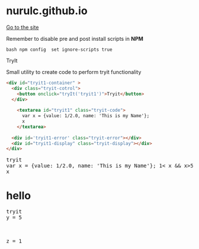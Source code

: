# nurulc.github.io

[Go to the site](https://nurulc.github.io/)


Remember to disable pre and post install scripts in **NPM**

`bash
npm config  set ignore-scripts true
`

<script>
  warn('hello');
</script>
TryIt

Small utility to create code to perform tryit functionality

```html
<div id="tryit1-container" >
  <div class="tryit-cotrol">
    <button onclick="tryIt('tryit1')">Tryit</button>
  </div>
  
    <textarea id="tryit1" class="tryit-code">
      var x = {value: 1/2.0, name: 'This is my Name'};
      x
    </textarea>
 
  <div id='tryit1-error' class="tryit-error"></div>
  <div id="tryit1-display" class="tryit-display"></div>
</div>
```

<pre>tryit
var x = {value: 1/2.0, name: 'This is my Name'}; 1< x && x>5
x
</pre>
# hello
<pre>tryit
y = 5



z = 1
</pre>
